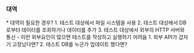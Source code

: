 <h3>대역</h3>
* 대역이 필요한 경우?
    1. 테스트 대상에서 파일 시스템을 사용
    2. 테스트 대상에서 DB로부터 데이터를 조회하거나 데이터를 추가
    3. 테스트 대상에서 외부의 HTTP 서버와 통신
- 이런 외부요인이 많으면 테스트를 작성하고 실행하기 어려움
    1. 외부 API가 갑자기 고장났다면?
    2. 테스트 DB를 누군가 업데이트 했다면?
    
    